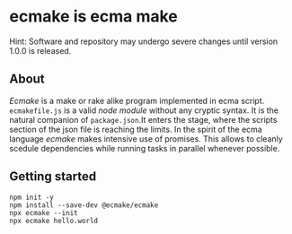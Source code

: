 # ecmake is ecma make

Hint: Software and repository may undergo severe changes until version
1.0.0 is released.

## About

*Ecmake* is a make or rake alike program implemented in ecma script.
`ecmakefile.js` is a valid *node module* without any cryptic syntax.
It is the natural companion of `package.json`.It enters the stage,
where the scripts section of the json file is reaching the limits.
In the spirit of the ecma language *ecmake* makes intensive use of
promises. This allows to cleanly scedule dependencies while running
tasks in parallel whenever possible.

## Getting started

```
npm init -y
npm install --save-dev @ecmake/ecmake
npx ecmake --init
npx ecmake hello.world
```

